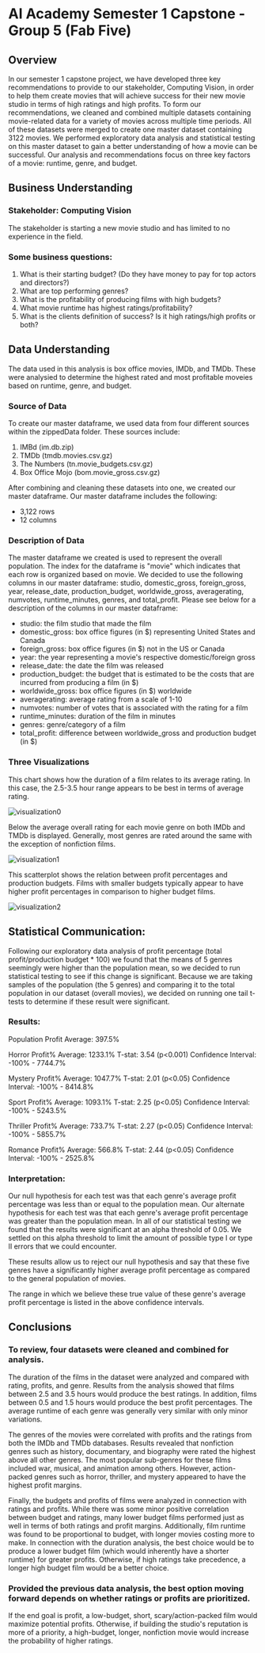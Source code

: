 # AI Academy Semester 1 Capstone - Group 5 (Fab Five)

## Overview
In our semester 1 capstone project, we have developed three key recommendations to provide to our stakeholder, Computing Vision, in order to help them create movies that will achieve success for their new movie studio in terms of high ratings and high profits. To form our recommendations, we cleaned and combined multiple datasets containing movie-related data for a variety of movies across multiple time periods. All of these datasets were merged to create one master dataset containing 3122 movies. We performed exploratory data analysis and statistical testing on this master dataset to gain a better understanding of how a movie can be successful. Our analysis and recommendations focus on three key factors of a movie: runtime, genre, and budget.

## Business Understanding

### Stakeholder: Computing Vision
The stakeholder is starting a new movie studio and has limited to no experience in the field.
### Some business questions: 
1. What is their starting budget? (Do they have money to pay for top actors and directors?) 
2. What are top performing genres? 
3. What is the profitability of producing films with high budgets? 
4. What movie runtime has highest ratings/profitability?
5. What is the clients definition of success? Is it high ratings/high profits or both?

## Data Understanding
The data used in this analysis is box office movies, IMDb, and TMDb. These were analysied to determine the highest rated and most profitable moveies based on runtime, genre, and budget. 

### Source of Data
To create our master dataframe, we used data from four different sources within the zippedData folder. These sources include:
1. IMBd (im.db.zip)
2. TMDb (tmdb.movies.csv.gz)
3. The Numbers (tn.movie_budgets.csv.gz)
4. Box Office Mojo (bom.movie_gross.csv.gz)

After combining and cleaning these datasets into one, we created our master dataframe. Our master dataframe includes the following:
- 3,122 rows
- 12 columns

### Description of Data
The master dataframe we created is used to represent the overall population. The index for the dataframe is "movie" which indicates that each row is organized based on movie. We decided to use the following columns in our master dataframe: studio, domestic_gross, foreign_gross, year, release_date, production_budget, worldwide_gross, averagerating, numvotes, runtime_minutes, genres, and total_profit. Please see below for a description of the columns in our master dataframe:

- studio: the film studio that made the film
- domestic_gross: box office figures (in $) representing United States and Canada
- foreign_gross: box office figures (in $) not in the US or Canada
- year: the year representing a movie's respective domestic/foreign gross
- release_date: the date the film was released
- production_budget: the budget that is estimated to be the costs that are incurred from producing a film (in $)
- worldwide_gross: box office figures (in $) worldwide
- averagerating: average rating from a scale of 1-10
- numvotes: number of votes that is associated with the rating for a film
- runtime_minutes: duration of the film in minutes
- genres: genre/category of a film
- total_profit: difference between worldwide_gross and production budget (in $)

### Three Visualizations
This chart shows how the duration of a film relates to its average rating. In this case, the 2.5-3.5 hour range appears to be best in terms of average rating.

![visualization0](images/vis0.png)

Below the average overall rating for each movie genre on both IMDb and TMDb is displayed. Generally, most genres are rated around the same with the exception of nonfiction films.

![visualization1](images/vis1.png)

This scatterplot shows the relation between profit percentages and production budgets. Films with smaller budgets typically appear to have higher profit percentages in comparison to higher budget films.

![visualization2](images/vis2.png)

## Statistical Communication:
Following our exploratory data analysis of profit percentage (total profit/production budget * 100) we found that the means of 5 genres seemingly were higher than the population mean, so we decided to run statistical testing to see if this change is significant. 
Because we are taking samples of the population (the 5 genres) and comparing it to the total population in our dataset (overall movies), we decided on running one tail t-tests to determine if these result were significant.

### Results:

Population Profit Average: 397.5%

Horror Profit% Average:   1233.1%   T-stat: 3.54 (p<0.001)     Confidence Interval: -100% - 7744.7% 

Mystery Profit% Average:  1047.7%   T-stat: 2.01 (p<0.05)      Confidence Interval: -100% - 8414.8%

Sport Profit% Average:    1093.1%   T-stat: 2.25 (p<0.05)      Confidence Interval: -100% - 5243.5% 

Thriller Profit% Average:  733.7%   T-stat: 2.27 (p<0.05)      Confidence Interval: -100% - 5855.7% 

Romance Profit% Average:   566.8%   T-stat: 2.44 (p<0.05)      Confidence Interval: -100% - 2525.8%

### Interpretation:
Our null hypothesis for each test was that each genre's average profit percentage was less than or equal to the population mean.
Our alternate hypothesis for each test was that each genre's average profit percentage was greater than the population mean. 
In all of our statistical testing we found that the results were significant at an alpha threshold of 0.05. We settled on this alpha threshold to limit the amount of possible type I or type II errors that we could encounter.

These results allow us to reject our null hypothesis and say that these five genres have a significantly higher average profit percentage as compared to the general population of movies. 

The range in which we believe these true value of these genre's average profit percentage is listed in the above confidence intervals. 

## Conclusions
### To review, four datasets were cleaned and combined for analysis.
The duration of the films in the dataset were analyzed and compared with rating, profits, and genre. Results from the analysis showed that films between 2.5 and 3.5 hours would produce the best ratings. In addition, films between 0.5 and 1.5 hours would produce the best profit percentages. The average runtime of each genre was generally very similar with only minor variations.

The genres of the movies were correlated with profits and the ratings from both the IMDb and TMDb databases. Results revealed that nonfiction genres such as history, documentary, and biography were rated the highest above all other genres. The most popular sub-genres for these films included war, musical, and animation among others. However, action-packed genres such as horror, thriller, and mystery appeared to have the highest profit margins.

Finally, the budgets and profits of films were analyzed in connection with ratings and profits. While there was some minor positive correlation between budget and ratings, many lower budget films performed just as well in terms of both ratings and profit margins. Additionally, film runtime was found to be proportional to budget, with longer movies costing more to make. In connection with the duration analysis, the best choice would be to produce a lower budget film (which would inherently have a shorter runtime) for greater profits. Otherwise, if high ratings take precedence, a longer high budget film would be a better choice.

### Provided the previous data analysis, the best option moving forward depends on whether ratings or profits are prioritized.
If the end goal is profit, a low-budget, short, scary/action-packed film would maximize potential profits. Otherwise, if building the studio's reputation is more of a priority, a high-budget, longer, nonfiction movie would increase the probability of higher ratings.
